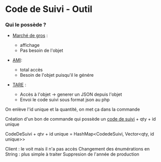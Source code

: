 # Code de Suivi - Outil

### Qui le possède ? 
- <a href="MarcheGros.md">Marché de gros</a> : 
    - affichage 
    - Pas besoin de l'objet

- <a href="AMI.md">AMI</a>: 
    - total accès
    - Besoin de l'objet puisqu'il le génére

- <a href="TARE.md">TARE</a> : 
    - Accès à l'objet -> generer un JSON depuis l'objet
    - Envoi le code suivi sous format json au php 

On enlève l'id unique et la quantité, on met ça dans la commande

Création d'un bon de commande qui possède un <a href="CodeDeSuivi.md">code de suivi</a> + qty + id unique

CodeDeSuivi + qtv + id unique = HashMap<CodedeSuivi, Vector<qty, id unique>>

Client : le voit mais il n'a pas accès
Changement des énumérations en String : plus simple à traiter
Suppresion de l'année de production